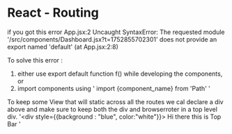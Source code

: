 # React - Routing

if you got this error
App.jsx:2 Uncaught SyntaxError: The requested module '/src/components/Dashboard.jsx?t=1752855702301' does not provide an export named 'default' (at App.jsx:2:8)

To solve this error :
1) either use export default function f() while developing the components, or
2) import components using ' import {component_name} from 'Path' ' 


To keep some View that will static across all the routes we cal declare a div above <BrowserRouter> and make sure to keep both the div and browserroter in a top level div.
'<div style={{background : "blue", color:"white"}}>
        Hi there this is Top Bar
      </div>'